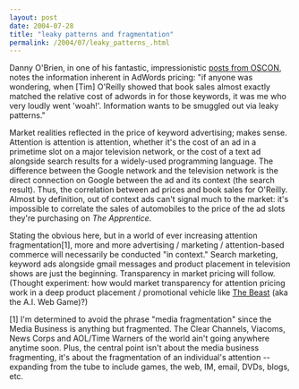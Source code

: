 ```yaml
---
layout: post
date: 2004-07-28
title: "leaky patterns and fragmentation"
permalink: /2004/07/leaky_patterns_.html
---
```


Danny O'Brien, in one of his fantastic, impressionistic [posts from OSCON](http://www.oblomovka.com/entries/2004/07/28#1091033040), notes the information inherent in AdWords pricing: "if anyone was wondering, when \[Tim\] O'Reilly showed that book sales almost exactly matched the relative cost of adwords in for those keywords, it was me who very loudly went 'woah!'. Information wants to be smuggled out via leaky patterns."

Market realities reflected in the price of keyword advertising; makes sense. Attention is attention is attention, whether it's the cost of an ad in a primetime slot on a major television network, or the cost of a text ad alongside search results for a widely-used programming language. The difference between the Google network and the television network is the direct connection on Google between the ad and its context (the search result). Thus, the correlation between ad prices and book sales for O'Reilly. Almost by definition, out of context ads can't signal much to the market: it's impossible to correlate the sales of automobiles to the price of the ad slots they're purchasing on _The Apprentice_.

Stating the obvious here, but in a world of ever increasing attention fragmentation\[1\], more and more advertising / marketing / attention-based commerce will necessarily be conducted "in context." Search marketing, keyword ads alongside gmail messages and product placement in television shows are just the beginning. Transparency in market pricing will follow. (Thought experiment: how would market transparency for attention pricing work in a deep product placement / promotional vehicle like [The Beast](http://www.seanstewart.org/beast/intro/) (aka the A.I. Web Game)?)

\[1\] I'm determined to avoid the phrase "media fragmentation" since the Media Business is anything but fragmented. The Clear Channels, Viacoms, News Corps and AOL/Time Warners of the world ain't going anywhere anytime soon. Plus, the central point isn't about the media business fragmenting, it's about the fragmentation of an individual's attention -- expanding from the tube to include games, the web, IM, email, DVDs, blogs, etc.